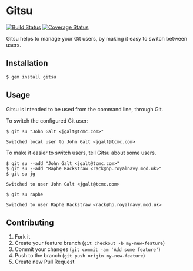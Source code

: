 # Gitsu

[![Build Status](https://travis-ci.org/drrb/gitsu.png)](https://travis-ci.org/drrb/gitsu)
[![Coverage Status](https://coveralls.io/repos/drrb/gitsu/badge.png?branch=master)](https://coveralls.io/r/drrb/gitsu)

Gitsu helps to manage your Git users, by making it easy to switch
between users. 

## Installation

    $ gem install gitsu

## Usage

Gitsu is intended to be used from the command line, through Git.

To switch the configured Git user:

    $ git su "John Galt <jgalt@tcmc.com>"

    Switched local user to John Galt <jgalt@tcmc.com>

To make it easier to switch users, tell Gitsu about some users.

    $ git su --add "John Galt <jgalt@tcmc.com>"
    $ git su --add "Raphe Rackstraw <rack@hp.royalnavy.mod.uk>"
    $ git su jg

    Switched to user John Galt <jgalt@tcmc.com>

    $ git su raphe

    Switched to user Raphe Rackstraw <rack@hp.royalnavy.mod.uk>

## Contributing

1. Fork it
2. Create your feature branch (`git checkout -b my-new-feature`)
3. Commit your changes (`git commit -am 'Add some feature'`)
4. Push to the branch (`git push origin my-new-feature`)
5. Create new Pull Request
